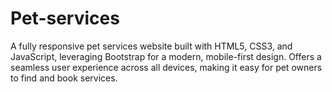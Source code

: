 # Pet-services
A fully responsive pet services website built with HTML5, CSS3, and JavaScript, leveraging Bootstrap for a modern, mobile-first design. Offers a seamless user experience across all devices, making it easy for pet owners to find and book services.
